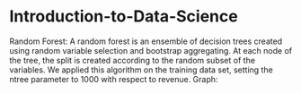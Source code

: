 # Introduction-to-Data-Science

Random Forest: A random forest is an ensemble of decision trees created using random variable selection and bootstrap aggregating. At each node of the tree, the split is created according to the random subset of the variables. We applied this algorithm on the training data set, setting the ntree parameter to 1000 with respect to revenue. 
Graph:
